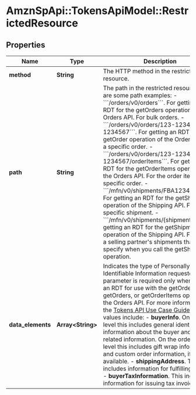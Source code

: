 # AmznSpApi::TokensApiModel::RestrictedResource

## Properties
Name | Type | Description | Notes
------------ | ------------- | ------------- | -------------
**method** | **String** | The HTTP method in the restricted resource. | 
**path** | **String** | The path in the restricted resource. Here are some path examples: - &#x60;&#x60;&#x60;/orders/v0/orders&#x60;&#x60;&#x60;. For getting an RDT for the getOrders operation of the Orders API. For bulk orders. - &#x60;&#x60;&#x60;/orders/v0/orders/123-1234567-1234567&#x60;&#x60;&#x60;. For getting an RDT for the getOrder operation of the Orders API. For a specific order. - &#x60;&#x60;&#x60;/orders/v0/orders/123-1234567-1234567/orderItems&#x60;&#x60;&#x60;. For getting an RDT for the getOrderItems operation of the Orders API. For the order items in a specific order. - &#x60;&#x60;&#x60;/mfn/v0/shipments/FBA1234ABC5D&#x60;&#x60;&#x60;. For getting an RDT for the getShipment operation of the Shipping API. For a specific shipment. - &#x60;&#x60;&#x60;/mfn/v0/shipments/{shipmentId}&#x60;&#x60;&#x60;. For getting an RDT for the getShipment operation of the Shipping API. For any of a selling partner&#x27;s shipments that you specify when you call the getShipment operation. | 
**data_elements** | **Array&lt;String&gt;** | Indicates the type of Personally Identifiable Information requested. This parameter is required only when getting an RDT for use with the getOrder, getOrders, or getOrderItems operation of the Orders API. For more information, see the [Tokens API Use Case Guide](doc:tokens-api-use-case-guide). Possible values include: - **buyerInfo**. On the order level this includes general identifying information about the buyer and tax-related information. On the order item level this includes gift wrap information and custom order information, if available. - **shippingAddress**. This includes information for fulfilling orders. - **buyerTaxInformation**. This includes information for issuing tax invoices. | [optional] 

